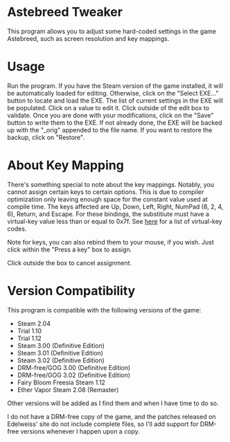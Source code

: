 Astebreed Tweaker
=================

This program allows you to adjust some hard-coded settings in the game Astebreed, such as screen resolution and key mappings.

Usage
=====
Run the program. If you have the Steam version of the game installed, it will be automatically loaded for editing.
Otherwise, click on the "Select EXE…" button to locate and load the EXE. The list of current settings in the EXE
will be populated. Click on a value to edit it. Click outside of the edit box to validate. Once you are done with
your modifications, click on the "Save" button to write them to the EXE. If not already done, the EXE will be backed
up with the "_orig" appended to the file name. If you want to restore the backup, click on "Restore".

About Key Mapping
=================
There's something special to note about the key mappings. Notably, you cannot assign certain keys to certain options.
This is due to compiler optimization only leaving enough space for the constant value used at compile time. The keys
affected are Up, Down, Left, Right, NumPad (8, 2, 4, 6), Return, and Escape. For these bindings, the substitiute must
have a virtual-key value less than or equal to 0x7f. See [here](https://msdn.microsoft.com/en-us/library/windows/desktop/dd375731(v=vs.85).aspx)
for a list of virtual-key codes.

Note for keys, you can also rebind them to your mouse, if you wish. Just click within the "Press a key" box to assign.

Click outside the box to cancel assignment.

Version Compatibility
=====================
This program is compatible with the following versions of the game:

* Steam 2.04
* Trial 1.10
* Trial 1.12
* Steam 3.00 (Definitive Edition)
* Steam 3.01 (Definitive Edition)
* Steam 3.02 (Definitive Edition)
* DRM-free/GOG 3.00 (Definitive Edition)
* DRM-free/GOG 3.02 (Definitive Edition)
* Fairy Bloom Freesia Steam 1.12
* Ether Vapor Steam 2.08 (Remaster)

Other versions will be added as I find them and when I have time to do so.

I do not have a DRM-free copy of the game, and the patches released on Edelweiss' site do not include complete files,
so I'll add support for DRM-free versions whenever I happen upon a copy.
